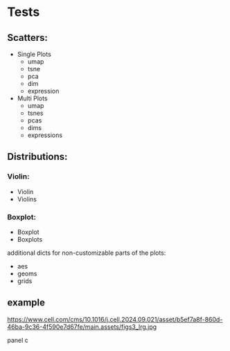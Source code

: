 
# Tests 

## Scatters:
  - Single Plots
    - umap
    - tsne  
    - pca
    - dim
    - expression
  - Multi Plots
    - umap
    - tsnes
    - pcas
    - dims
    - expressions

## Distributions:

### Violin:   
  - Violin   
  - Violins 
### Boxplot:
  - Boxplot
  - Boxplots


additional dicts for non-customizable parts of the plots:
  - aes
  - geoms
  - grids

## example
https://www.cell.com/cms/10.1016/j.cell.2024.09.021/asset/b5ef7a8f-860d-46ba-9c36-4f590e7d67fe/main.assets/figs3_lrg.jpg

panel c